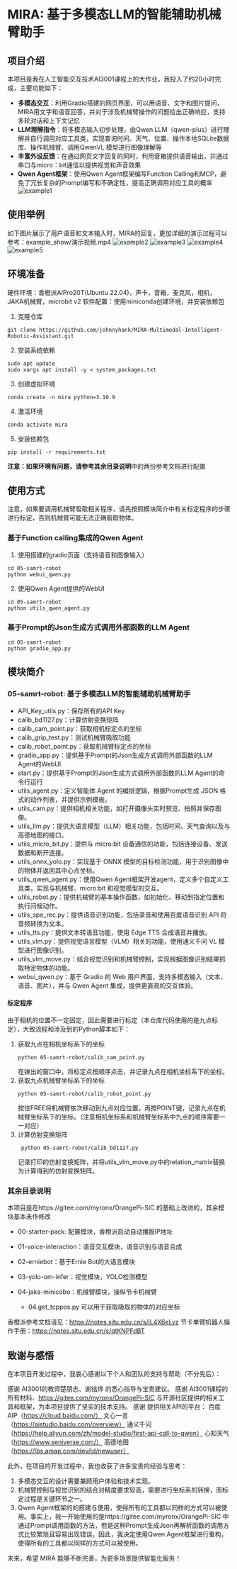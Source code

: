 # MIRA: 基于多模态LLM的智能辅助机械臂助手

## 项目介绍
本项目是我在人工智能交互技术AI3001课程上的大作业，我投入了约20小时完成，主要功能如下：
- **多模态交互**：利用Gradio搭建的网页界面，可以用语音、文字和图片提问，MIRA用文字和语音回答，并对于涉及机械臂操作的问题给出正确响应，支持多轮对话和上下文记忆
- **LLM理解指令**：将多模态输入初步处理，由Qwen LLM（qwen-plus）进行理解并自行调用对应工具类，实现查询时间、天气、位置、操作本地SQLite数据库、操作机械臂、调用QwenVL 模型进行图像理解等
- **丰富外设反馈**：在通过网页文字回复的同时，利用音箱提供语音输出，并通过串口与micro：bit通信以提供视觉和声音效果
- **Qwen Agent框架**：使用Qwen Agent框架编写Function Calling和MCP，避免了冗长复杂的Prompt编写和不确定性，提高正确调用对应工具的概率
![example1](example_show/Screenshot_2025-05-24_21-07-06.png)

## 使用举例
如下图片展示了用户语音和文本输入时，MIRA的回复，更加详细的演示过程可以参考：example_show/演示视频.mp4
![example2](example_show/Screenshot_2025-05-24_21-05-59.png)
![example3](example_show/Screenshot_2025-05-24_21-06-16.png)
![example4](example_show/Screenshot_2025-05-24_21-06-46.png)
![example5](example_show/Screenshot_2025-05-24_21-05-23.png)
## 环境准备
硬件环境：香橙派AIPro20T(Ubuntu 22.04)，声卡，音箱，麦克风，相机，JAKA机械臂，microbit v2
软件配置：使用miniconda创建环境，并安装依赖包
1. 克隆仓库
```
git clone https://github.com/johnnyhank/MIRA-Multimodal-Intelligent-Robotic-Assistant.git
```
2. 安装系统依赖
```
sudo apt update
sudo xargs apt install -y < system_packages.txt
```
3. 创建虚拟环境
```
conda create -n mira python=3.10.9
```
4. 激活环境
```
conda activate mira
```
5. 安装依赖包
```
pip install -r requirements.txt
```
**注意：**如果环境有问题，请参考**其余目录说明**中的两份参考文档进行配置
## 使用方式
注意，如果要调用机械臂吸取相关程序，请先按照模块简介中有关标定程序的步骤进行标定，否则机械臂可能无法正确吸取物体。
### 基于Function calling集成的Qwen Agent
1. 使用搭建的gradio页面（支持语音和图像输入）
```
cd 05-samrt-robot
python webui_qwen.py
```
2. 使用Qwen Agent提供的WebUI
```
cd 05-samrt-robot
python utils_qwen_agent.py
```
### 基于Prompt的Json生成方式调用外部函数的LLM Agent
```
cd 05-samrt-robot
python gradio_app.py
```
## 模块简介

### 05-samrt-robot: 基于多模态LLM的智能辅助机械臂助手
* API_Key_utils.py：保存所有的API Key
* calib_bd1127.py：计算仿射变换矩阵
* calib_cam_point.py：获取相机标定点的坐标
* calib_grip_test.py：测试机械臂吸取功能
* calib_robot_point.py：获取机械臂标定点的坐标
* gradio_app.py：提供基于Prompt的Json生成方式调用外部函数的LLM Agent的WebUI
* start.py：提供基于Prompt的Json生成方式调用外部函数的LLM Agent的命令行运行
* utils_agent.py：定义智能体 Agent 的编排逻辑，根据Prompt生成 JSON 格式的动作列表，并提供示例模板。
* utils_cam.py：提供相机相关功能，如打开摄像头实时预览、拍照并保存图像。
* utils_llm.py：提供大语言模型（LLM）相关功能，包括时间、天气查询以及与高德地图的接口。
* utils_micro_bit.py：提供与 micro:bit 设备通信的功能，包括连接设备、发送数据和断开连接。
* utils_onnx_yolo.py：实现基于 ONNX 模型的目标检测功能，用于识别图像中的物体并返回其中心点坐标。
* utils_qwen_agent.py：使用Qwen Agent框架开发agent，定义多个自定义工具类，实现与机械臂、micro:bit 和视觉模型的交互。
* utils_robot.py：提供机械臂的基本操作函数，如初始化、移动到指定位置和执行问候动作。
* utils_spe_rec.py：提供语音识别功能，包括录音和使用百度语音识别 API 将音频转换为文本。
* utils_tts.py：提供文本转语音功能，使用 Edge TTS 合成语音并播放。
* utils_vlm.py：提供视觉语言模型（VLM）相关的功能，使用通义千问 VL 模型进行图像识别。
* utils_vlm_move.py：结合视觉识别和机械臂控制，实现根据图像识别结果抓取特定物体的功能。
* webui_qwen.py：基于 Gradio 的 Web 用户界面，支持多模态输入（文本、语音、图片），并与 Qwen Agent 集成，提供更直观的交互体验。

#### 标定程序
由于相机的位置不一定固定，因此需要进行标定（本仓库代码使用的是九点标定），大致流程和涉及到的Python脚本如下：
1. 获取九点在相机坐标系下的坐标
    ```
    python 05-samrt-robot/calib_cam_point.py
    ```
    在弹出的窗口中，将标定点按顺序点击，并记录九点在相机坐标系下的坐标。
2. 获取九点机械臂坐标系下的坐标
   ```
   python 05-samrt-robot/calib_robot_point.py
   ```
    按住FREE将机械臂依次移动到九点对应位置，再按POINT键，记录九点在机械臂坐标系下的坐标。（注意相机坐标系和机械臂坐标系中九点的顺序需要一一对应）
3. 计算仿射变换矩阵
   ```
    python 05-samrt-robot/calib_bd1127.py
    ```
    记录打印的仿射变换矩阵，并将utils_vlm_move.py中的relation_matrix替换为计算得到的仿射变换矩阵。

### 其余目录说明
本项目是在https://gitee.com/myronx/OrangePi-SIC 的基础上改进的，其余模块基本未作修改
* 00-starter-pack: 配置模块，香橙派启动自动播报IP地址

* 01-voice-interaction：语音交互模块，语音识别与语音合成

* 02-erniebot：基于Ernie Bot的大语言模块

* 03-yolo-om-infer：视觉模块，YOLO检测模型

* 04-jaka-minicobo：机械臂模块，操纵节卡机械臂
  * 04.get_tcppos.py 可以用于获取吸取的物体的对应坐标

香橙派参考文档请见：https://notes.sjtu.edu.cn/s/iL4X6eLvz
节卡单臂机器人操作手册：https://notes.sjtu.edu.cn/s/qtKNPFdBT

## 致谢与感悟
在本项目开发过程中，我衷心感谢以下个人和团队的支持与帮助（不分先后）：

感谢 AI3001的教师楚朋志、谢铭烨 的悉心指导与宝贵建议。
感谢 AI3001课程的所有材料、https://gitee.com/myronx/OrangePi-SIC 与开源社区提供的相关工具和框架，为本项目提供了坚实的技术支持。
感谢 提供相关API的平台：
百度AIP（https://cloud.baidu.com/）
文心一言（https://aistudio.baidu.com/overview）
通义千问（https://help.aliyun.com/zh/model-studio/first-api-call-to-qwen）
心知天气（https://www.seniverse.com/）
高德地图（https://lbs.amap.com/dev/id/newuser）

此外，在项目的开发过程中，我也收获了许多宝贵的经验与思考：

1. 多模态交互的设计需要兼顾用户体验和技术实现。
2. 机械臂控制与视觉识别的结合对精度要求较高，需要进行坐标系的转换，而标定过程是关键环节之一。
3. Qwen Agent框架的的搭建与使用，使得所有的工具都以同样的方式可以被使用。事实上，我一开始使用的是https://gitee.com/myronx/OrangePi-SIC 中通过Prompt调用函数的方法，但是这种Prompt生成Json再解析函数的调用方式比较繁琐且容易出现错误，因此，我决定使用Qwen Agent框架进行重构，使得所有的工具都以同样的方式可以被使用。

未来，希望 MIRA 能够不断完善，为更多场景提供智能化服务！
